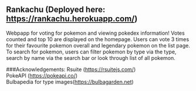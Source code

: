 
## Rankachu (Deployed here: https://rankachu.herokuapp.com/)

Webpapp for voting for pokemon and viewing pokedex information! Votes counted and top 10 are displayed on the homepage.
Users can vote 3 times for their favourite pokemon overall and legendary pokemon on the list page. To search for pokemon, users can
filter pokemon by type via the type, search by name via the search bar or look through list of all pokemon.

###Acknowledgements:
Rsuite (https://rsuitejs.com/)<br />
PokeAPI (https://pokeapi.co/)<br />
Bulbapedia for type images(https://bulbagarden.net) <br/>
